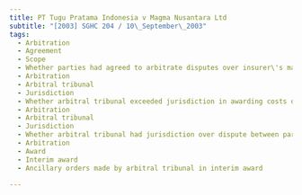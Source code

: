 ```yaml
---
title: PT Tugu Pratama Indonesia v Magma Nusantara Ltd 
subtitle: "[2003] SGHC 204 / 10\_September\_2003"
tags:
  - Arbitration
  - Agreement
  - Scope
  - Whether parties had agreed to arbitrate disputes over insurer\'s maximum liability under insurance policy
  - Arbitration
  - Arbitral tribunal
  - Jurisdiction
  - Whether arbitral tribunal exceeded jurisdiction in awarding costs of preliminary hearing to one party where arbitration agreement prescribed that expense of appraisal should be borne by parties equally
  - Arbitration
  - Arbitral tribunal
  - Jurisdiction
  - Whether arbitral tribunal had jurisdiction over dispute between parties
  - Arbitration
  - Award
  - Interim award
  - Ancillary orders made by arbitral tribunal in interim award

---
```



